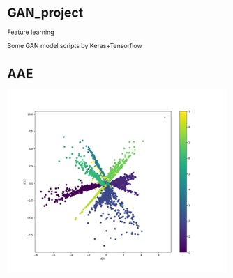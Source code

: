 # GAN_project
Feature learning


Some GAN model scripts by Keras+Tensorflow

# AAE

![alt text](https://github.com/kent00714/GAN_project/blob/master/AAE/test_feature.png)
